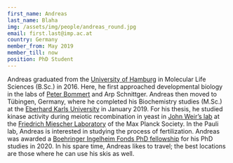 ```yaml
---
first_name: Andreas
last_name: Blaha
img: /assets/img/people/andreas_round.jpg
email: first.last@imp.ac.at
country: Germany
member_from: May 2019
member_till: now
position: PhD Student
---
```

Andreas graduated from the [University of Hamburg](https://www.chemie.uni-hamburg.de/studium/bachelor/mls-bsc/studieninteressierte.html) in Molecular Life Sciences (B.Sc.) in 2016. Here, he first approached developmental biology in the labs of [Peter Bommert](https://www.biologie.uni-hamburg.de/en/forschung/molekular-und-zellbiologie/entwbio/ag-forschung/f-bommert.html) and Arp Schnittger. Andreas then moved to Tübingen, Germany, where he completed his Biochemistry studies (M.Sc.) at the [Eberhard Karls University](https://uni-tuebingen.de/de/30323) in January 2019. For his thesis, he studied kinase activity during meiotic recombination in yeast in [John Weir’s lab](http://www.weirlab.com/) at the [Friedrich Miescher Laboratory](http://www.fml.tuebingen.mpg.de/) of the Max Planck Society. In the Pauli lab, Andreas is interested in studying the process of fertilization. Andreas was awarded a [Boehringer Ingelheim Fonds PhD fellowship](https://www.bifonds.de/fellowships-grants/phd-fellowships.html) for his PhD studies in 2020. In his spare time, Andreas likes to travel; the best locations are those where he can use his skis as well.
